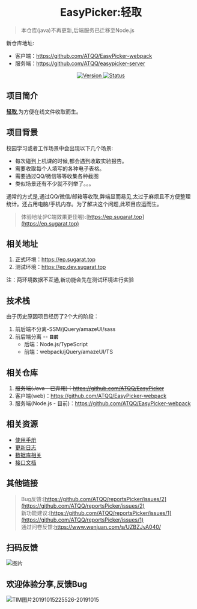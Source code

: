 # <h1 align="center">EasyPicker:轻取</h1>

>本仓库(java)不再更新,后端服务已迁移至Node.js

新仓库地址:
* 客户端：https://github.com/ATQQ/EasyPicker-webpack
* 服务端：https://github.com/ATQQ/easypicker-server
<p align="center">
 	<a href="https://github.com/ATQQ/reportsPicker/releases">
		<img src="https://img.shields.io/badge/version-2.2.0-brightgreen.svg"
			 alt="Version">
	</a>
 	<a href="https://ep.sugarat.top">
		<img src="https://img.shields.io/badge/status-updating-success.svg"
			 alt="Status">
	</a>
</p>


## 项目简介
**[轻取](https://ep.sugarat.top)**,为方便在线文件收取而生。

## 项目背景
校园学习或者工作场景中会出现以下几个场景:
* 每次碰到上机课的时候,都会遇到收取实验报告。
* 需要收取每个人填写的各种电子表格。
* 需要通过QQ/微信等等收集各种截图
* 类似场景还有不少就不列举了。。。

通常的方式是,通过QQ/微信/邮箱等收取,弊端显而易见,太过于麻烦且不方便整理统计。还占用电脑/手机内存。为了解决这个问题,此项目应运而生。

>体验地址(PC端效果更佳喔):[https://ep.sugarat.top](https://ep.sugarat.top)<br>

## 相关地址
1. 正式环境：https://ep.sugarat.top
2. 测试环境：https://ep.dev.sugarat.top

注：两环境数据不互通,新功能会先在测试环境进行实验
## 技术栈
由于历史原因项目经历了2个大的阶段：
1. 前后端不分离-SSM/jQuery/amazeUI/sass
2. 前后端分离 -- **`目前`**
   * 后端：Node.js/TypeScript
   * 前端：webpack/jQuery/amazeUI/TS 

## 相关仓库
1. ~~服务端(Java - 已弃用)：https://github.com/ATQQ/EasyPicker~~
2. 客户端(web)：https://github.com/ATQQ/EasyPicker-webpack
3. 服务端(Node.js - 目前)：https://github.com/ATQQ/EasyPicker-webpack

## 相关资源
* [使用手册](https://sugar-js.gitbook.io/easypicker-manual/)
* [更新日志](./updateLog.md)
* [数据库相关](./src/main/java/database/V1.markdown)
* [接口文档](https://www.eolinker.com/#/share/index?shareCode=tz4ZKG)

## 其他链接
>Bug反馈:[https://github.com/ATQQ/reportsPicker/issues/2](https://github.com/ATQQ/reportsPicker/issues/2)<br>
>新功能建议:[https://github.com/ATQQ/reportsPicker/issues/1](https://github.com/ATQQ/reportsPicker/issues/1)<br>
通过问卷反馈:https://www.wenjuan.com/s/UZBZJvA040/

## 扫码反馈

![图片](http://img.cdn.sugarat.top/mdImg/MTU5Njg5NTE3MTk1Nw==596895171957)
## 欢迎体验分享,反馈Bug

![TIM图片20191015225526-20191015](http://img.cdn.sugarat.top/TIM图片20191015225526-20191015.gif)